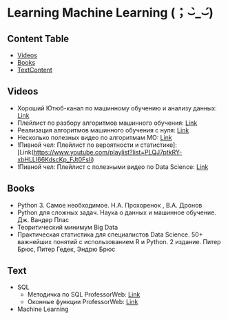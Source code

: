 # Learning Machine Learning (；⌣̀_⌣́)

## Content Table
- [Videos](#videos)
- [Books](#books)
- [TextContent](#text)

## Videos
* Хороший Ютюб-канал по машинному обучению и анализу данных: [Link](https://www.youtube.com/@machine_learrrning/videos)
* Плейлист по разбору алгоритмов машинного обучения: [Link](https://www.youtube.com/playlist?list=PLzwBbXU6LkXXVbJbMZHgu6JJ8LK5ETEeX)
* Реализация алгоритмов машинного обучения с нуля: [Link](https://www.youtube.com/@mlpython1089/videos)
* Несколько полезных видео по алгоритмам МО: [Link](https://www.youtube.com/@Машинноеобучениедлялюдей)
* !Пивной чел: Плейлист по вероятности и статистике]: [Link(https://www.youtube.com/playlist?list=PLQJ7ptkRY-xbHLLI66KdscKp_FJt0FsIi)
* !Пивной чел: Плейлист с полезными видео по Data Science: [Link](https://www.youtube.com/playlist?list=PLQJ7ptkRY-xZdChddctAEzJvXIUSplWi4)

## Books
* Python 3. Самое необходимое. Н.А. Прохоренок , В.А. Дронов
* Python для сложных задач. Наука о данных и машинное обучение. Дж. Вандер Плас
* Теоритический минимум Big Data
* Практическая статистика для специалистов Data Science. 50+ важнейших понятий с использованием R и Python. 2 издание. Питер Брюс, Питер Гедек, Эндрю Брюс

## Text
* SQL
    * Методичка по SQL ProfessorWeb: [Link](https://professorweb.ru/my/sql-server/2012/level1/)
    * Оконные функции ProfessorWeb: [Link](https://professorweb.ru/my/sql-server/window-functions/level1/)
* Machine Learning